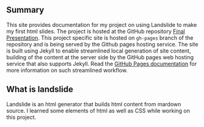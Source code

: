 
## Summary

This site provides documentation for my project on using Landslide to make my first html slides.
The project is hosted at the GitHub repository [Final Presentation](https://github.com/Baalkikhaal/FinalPresentation).
This project specific site is hosted on `gh-pages` branch of the repository and is being served by the Github pages hosting service.
The site is built using Jekyll to enable streamlined local generation of site content, building of the content at the server side by the GitHub pages web hosting service that also supports Jekyll.
Read the [GitHub Pages documentation](https://pages.github.com/) for more information on such streamlined workflow. 

## What is landslide

Landslide is an html generator that builds html content from mardown source.
I learned some elements of html as well as CSS while working on this project.
 

